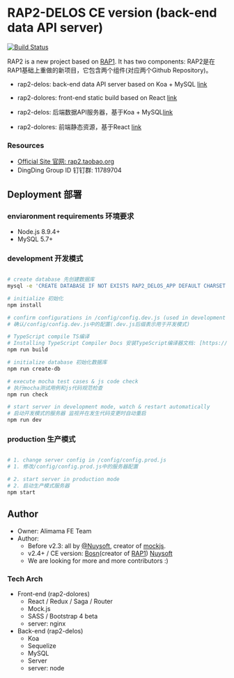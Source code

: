 # RAP2-DELOS CE version (back-end data API server)

[![Build Status](https://travis-ci.org/thx/rap2-delos.svg?branch=master)](https://travis-ci.org/thx/rap2-delos)


RAP2 is a new project based on [RAP1](https://github.com/thx/RAP). It has two components:
RAP2是在RAP1基础上重做的新项目，它包含两个组件(对应两个Github Repository)。

* rap2-delos: back-end data API server based on Koa + MySQL [link](http://github.com/thx/rap2-delos)
* rap2-dolores: front-end static build based on React [link](http://github.com/thx/rap2-dolores)


* rap2-delos: 后端数据API服务器，基于Koa + MySQL[link](http://github.com/thx/rap2-delos)
* rap2-dolores: 前端静态资源，基于React [link](http://github.com/thx/rap2-dolores)

### Resources

* [Official Site 官网: rap2.taobao.org](http://rap2.taobao.org)
* DingDing Group ID 钉钉群: 11789704

## Deployment 部署

### enviaronment requirements 环境要求
* Node.js 8.9.4+
* MySQL 5.7+

### development 开发模式

```sh

# create database 先创建数据库
mysql -e 'CREATE DATABASE IF NOT EXISTS RAP2_DELOS_APP DEFAULT CHARSET utf8 COLLATE utf8_general_ci'

# initialize 初始化
npm install

# confirm configurations in /config/config.dev.js (used in development mode)
# 确认/config/config.dev.js中的配置(.dev.js后缀表示用于开发模式)

# TypeScript compile TS编译
# Installing TypeScript Compiler Docs 安装TypeScript编译器文档: [https://www.typescriptlang.org/docs/handbook/typescript-in-5-minutes.html](https://www.typescriptlang.org/docs/handbook/typescript-in-5-minutes.html)
npm run build

# initialize database 初始化数据库
npm run create-db

# execute mocha test cases & js code check
# 执行mocha测试用例和js代码规范检查
npm run check

# start server in development mode, watch & restart automatically
# 启动开发模式的服务器 监视并在发生代码变更时自动重启
npm run dev

```

### production 生产模式

```sh

# 1. change server config in /config/config.prod.js
# 1. 修改/config/config.prod.js中的服务器配置

# 2. start server in production mode
# 2. 启动生产模式服务器
npm start

```

## Author

* Owner: Alimama FE Team
* Author:
  * Before v2.3: all by [@Nuysoft](https://github.com/nuysoft/), creator of [mockjs](mockjs.com).
  * v2.4+ / CE version: [Bosn](http://github.com/bosn/)(creator of [RAP1](https://github.com/thx/RAP)) [Nuysoft](https://github.com/nuysoft/)
  * We are looking for more and more contributors :)


### Tech Arch

* Front-end (rap2-dolores)
    * React / Redux / Saga / Router
    * Mock.js
    * SASS / Bootstrap 4 beta
    * server: nginx
* Back-end (rap2-delos)
    * Koa
    * Sequelize
    * MySQL
    * Server
    * server: node
